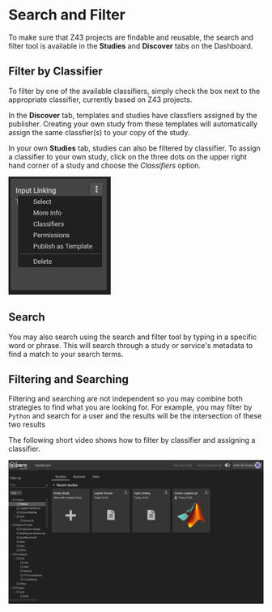 # Search and Filter

To make sure that Z43 projects are findable and reusable, the search and filter tool is available in the **Studies** and **Discover** tabs on the Dashboard. 

## Filter by Classifier
To filter by one of the available classifiers, simply check the box next to the appropriate classifier, currently based on Z43 projects. 

In the **Discover** tab, templates and studies have classfiers assigned by the publisher. Creating your own study from these templates will automatically assign the same classfier(s) to your copy of the study.

In your own **Studies** tab, studies can also be filtered by classifier. To assign a classifier to your own study, click on the three dots on the upper right hand corner of a study and choose the *Classifiers* option. 

![opt](../Screenshots/studyoptions.png)

## Search
You may also search using the search and filter tool by typing in a specific word or phrase. This will search through a study or service's metadata to find a match to your search terms. 

## Filtering and Searching
Filtering and searching are not independent so you may combine both strategies to find what you are looking for. For example, you may filter by ```Python``` and search for a user and the results will be the intersection of these two results

The following short video shows how to filter by classifier and assigning a classifier. 

![class](../Screenshots/assignclass.gif)
